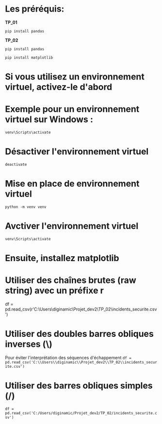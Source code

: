 # Les préréquis:

**TP_01**

`pip install pandas`



**TP_02**

`pip install pandas`

`pip install matplotlib`


# Si vous utilisez un environnement virtuel, activez-le d'abord
# Exemple pour un environnement virtuel sur Windows :
`venv\Scripts\activate`

# Désactiver l'environnement virtuel
`deactivate`


# Mise en place de environnement virtuel

`python -m venv venv`


# Avctiver l'environnement virtuel
`venv\Scripts\activate`

# Ensuite, installez matplotlib

# Utiliser des chaînes brutes (raw string) avec un préfixe r
df = pd.read_csv(r'C:\Users\diginamic\Projet_dev2\TP_02\incidents_securite.csv')

# Utiliser des doubles barres obliques inverses (\\)
Pour éviter l'interprétation des séquences d'échappement
`df = pd.read_csv('C:\\Users\\diginamic\\Projet_dev2\\TP_02\\incidents_securite.csv')`

# Utiliser des barres obliques simples (/)

`df = pd.read_csv('C:/Users/diginamic/Projet_dev2/TP_02/incidents_securite.csv')`
